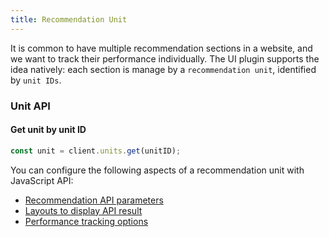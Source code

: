 ```yaml
---
title: Recommendation Unit
---
```


It is common to have multiple recommendation sections in a website, and we want to track their performance individually.
The UI plugin supports the idea natively: each section is manage by a `recommendation unit`, identified by `unit IDs`.

### Unit API

#### Get unit by unit ID

```js
const unit = client.units.get(unitID);
```

You can configure the following aspects of a recommendation unit with JavaScript API:

* [Recommendation API parameters](../api/)
* [Layouts to display API result](../layout/)
* [Performance tracking options](../tracker/)
